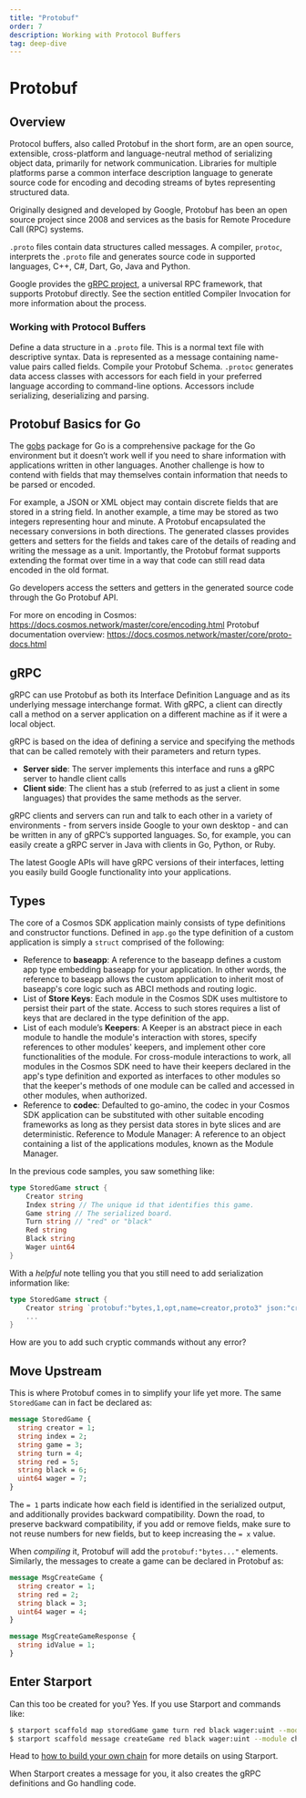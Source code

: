 ```yaml
---
title: "Protobuf"
order: 7
description: Working with Protocol Buffers
tag: deep-dive
---
```


# Protobuf

## Overview

Protocol buffers, also called Protobuf in the short form, are an open source, extensible,  cross-platform and language-neutral method of serializing object data, primarily for network communication. Libraries for multiple platforms parse a common interface description language to generate source code for encoding and decoding streams of bytes representing structured data.

Originally designed and developed by Google, Protobuf has been an open source project since 2008 and services as the basis for Remote Procedure Call (RPC) systems.

`.proto` files contain data structures called messages. A compiler, `protoc`, interprets the `.proto` file and generates source code in supported languages,  C++, C#, Dart, Go, Java and Python.

<HighlightBox type=”info”>

Google provides the [gRPC project](https://blog.conan.io/2019/03/06/Serializing-your-data-with-Protobuf.html), a universal RPC framework, that supports Protobuf directly. See the section entitled Compiler Invocation for more information about the process.

</HighlightBox>

### Working with Protocol Buffers

Define a data structure in a `.proto` file. This is a normal text file with descriptive syntax. Data is represented as a message containing name-value pairs called fields.
Compile your Protobuf Schema. `.protoc` generates data access classes with accessors for each field in your preferred language according to command-line options. Accessors include serializing, deserializing and parsing.

## Protobuf Basics for Go

The [gobs](https://golang.org/pkg/encoding/gob/) package for Go is a comprehensive package for the Go environment but it doesn’t work well if you need to share information with applications written in other languages. Another challenge is how to contend with fields that may themselves contain information that needs to be parsed or encoded.

For example, a JSON or XML object may contain discrete fields that are stored in a string field. In another example, a time may be stored as two integers representing hour and minute. A Protobuf encapsulated the necessary conversions in both directions. The generated classes provides getters and setters for the fields and takes care of the details of reading and writing the message as a unit. Importantly, the Protobuf format supports extending the format over time in a way that code can still read data encoded in the old format.

Go developers access the setters and getters in the generated source code through the Go Protobuf API.

<HighlightBox type=”info”>

For more on encoding in Cosmos: https://docs.cosmos.network/master/core/encoding.html
Protobuf documentation overview: https://docs.cosmos.network/master/core/proto-docs.html

</HighlightBox>

## gRPC

gRPC can use Protobuf as both its Interface Definition Language and as its underlying message interchange format. With gRPC, a client can directly call a method on a server application on a different machine as if it were a local object.

gRPC is based on the idea of defining a service and specifying the methods that can be called remotely with their parameters and return types.

* **Server side**:  The server implements this interface and runs a gRPC server to handle client calls
* **Client side**: The client has a stub (referred to as just a client in some languages) that provides the same methods as the server.

gRPC clients and servers can run and talk to each other in a variety of environments - from servers inside Google to your own desktop - and can be written in any of gRPC’s supported languages. So, for example, you can easily create a gRPC server in Java with clients in Go, Python, or Ruby.

The latest Google APIs will have gRPC versions of their interfaces, letting you easily build Google functionality into your applications.

## Types

The core of a Cosmos SDK application mainly consists of type definitions and constructor functions. Defined in `app.go` the type definition of a custom application is simply a `struct` comprised of the following:

* Reference to **baseapp**: A reference to the baseapp defines a custom app type embedding baseapp for your application. In other words, the reference to baseapp allows the custom application to inherit most of baseapp's core logic such as ABCI methods and routing logic.
* List of **Store Keys**: Each module in the Cosmos SDK uses multistore to persist their part of the state. Access to such stores requires a list of keys that are declared in the type definition of the app.
* List of each module’s **Keepers**: A Keeper is an abstract piece in each module to handle the module's interaction with stores, specify references to other modules' keepers, and implement other core functionalities of the module. For cross-module interactions to work, all modules in the Cosmos SDK need to have their keepers declared in the app's type definition and exported as interfaces to other modules so that the keeper's methods of one module can be called and accessed in other modules, when authorized.
* Reference to **codec**: Defaulted to go-amino, the codec in your Cosmos SDK application can be substituted with other suitable encoding frameworks as long as they persist data stores in byte slices and are deterministic.
Reference to Module Manager: A reference to an object containing a list of the applications modules, known as the Module Manager.

<ExpansionPanel title="Show me some code for my checkers blockchain">

In the previous code samples, you saw something like:

```go
type StoredGame struct {
    Creator string
    Index string // The unique id that identifies this game.
    Game string // The serialized board.
    Turn string // "red" or "black"
    Red string
    Black string
    Wager uint64
}
```
With a _helpful_ note telling you that you still need to add serialization information like:

```go
type StoredGame struct {
    Creator string `protobuf:"bytes,1,opt,name=creator,proto3" json:"creator,omitempty"`
    ...
}
```
How are you to add such cryptic commands without any error?

## Move Upstream

This is where Protobuf comes in to simplify your life yet more. The same `StoredGame` can in fact be declared as:

```protobuf
message StoredGame {
  string creator = 1;
  string index = 2;
  string game = 3;
  string turn = 4;
  string red = 5;
  string black = 6;
  uint64 wager = 7;
}
```
The `= 1` parts indicate how each field is identified in the serialized output, and additionally provides backward compatibility. Down the road, to preserve backward compatibility, if you add or remove fields, make sure to not reuse numbers for new fields, but to keep increasing the `= x` value.

When _compiling_ it, Protobuf will add the `protobuf:"bytes..."` elements. Similarly, the messages to create a game can be declared in Protobuf as:

```protobuf
message MsgCreateGame {
  string creator = 1;
  string red = 2;
  string black = 3;
  uint64 wager = 4;
}

message MsgCreateGameResponse {
  string idValue = 1;
}
```

## Enter Starport

Can this too be created for you? Yes. If you use Starport and commands like:

```sh
$ starport scaffold map storedGame game turn red black wager:uint --module checkers --no-message
$ starport scaffold message createGame red black wager:uint --module checkers --response idValue
```
Head to [how to build your own chain](../5-my-own-chain/01-index) for more details on using Starport.

When Starport creates a message for you, it also creates the gRPC definitions and Go handling code.

</ExpansionPanel>
